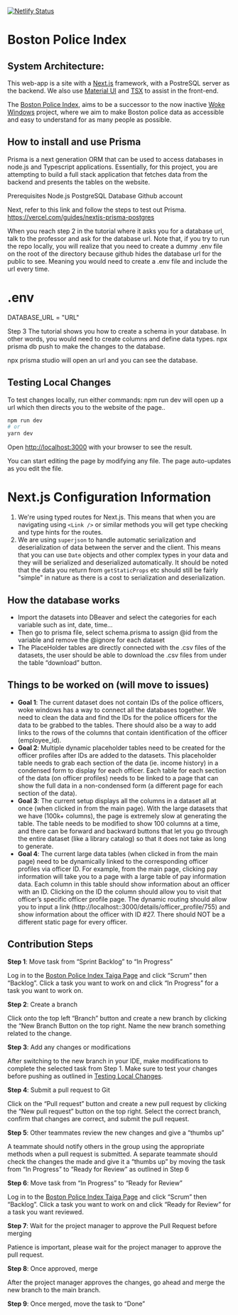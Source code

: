 [![Netlify Status](https://api.netlify.com/api/v1/badges/168b2ed1-4784-4179-b85b-84a67618a35e/deploy-status)](https://app.netlify.com/sites/dev-bpi/deploys)

# Boston Police Index

## System Architecture:

This web-app is a site with a [Next.js](https://nextjs.org/) framework, with a PostreSQL server as the backend. We also use [Material UI](https://mui.com) and [TSX](https://www.npmjs.com/package/tsx) to assist in the front-end.

The [Boston Police Index](https://dev-bpi.netlify.app), aims to be a successor to the now inactive [Woke Windows](https://www.wokewindows.org) project, where we aim to make Boston police data as accessible and easy to understand for as many people as possible.

## How to install and use Prisma

Prisma is a next generation ORM that can be used to access databases in node.js and Typescript applications. Essentially, for this project, you are attempting to build a full stack application that fetches data from the backend and presents the tables on the website.

Prerequisites
Node.js
PostgreSQL Database
Github account

Next, refer to this link and follow the steps to test out Prisma.
https://vercel.com/guides/nextjs-prisma-postgres

When you reach step 2 in the tutorial where it asks you for a database url, talk to the professor and ask for the database url.
Note that, if you try to run the repo locally, you will realize that you need to create a dummy .env file on the root of the directory because github hides the database url for the public to see. Meaning you would need to create a .env file and include the url every time.

# .env

DATABASE_URL = "URL"

Step 3
The tutorial shows you how to create a schema in your database. In other words, you would need to create columns and define data types.
npx prisma db push to make the changes to the database.

npx prisma studio will open an url and you can see the database.

## Testing Local Changes

To test changes locally, run either commands:
npm run dev will open up a url which then directs you to the website of the page..

```bash
npm run dev
# or
yarn dev
```

Open [http://localhost:3000](http://localhost:3000) with your browser to see the result.

You can start editing the page by modifying any file. The page auto-updates as you edit the file.

# Next.js Configuration Information

1. We're using typed routes for Next.js. This means that when you are navigating using `<Link />` or similar methods you will get type checking and type hints for the routes.
2. We are using `superjson` to handle automatic serialization and deserialization of data between the server and the client. This means that you can use `Date` objects and other complex types in your data and they will be serialized and deserialized automatically. It should be noted that the data you return from `getStaticProps` etc should still be fairly "simple" in nature as there is a cost to serialization and deserialization.

## How the database works
* Import the datasets into DBeaver and select the categories for each variable such as int, date, time…
* Then go to prisma file, select schema.prisma to assign @id from the variable and remove the @ignore for each dataset
* The PlaceHolder tables are directly connected with the .csv files of the datasets, the user should be able to download the .csv files from under the table “download” button.

## Things to be worked on (will move to issues)

* **Goal 1**: The current dataset does not contain IDs of the police officers, woke windows has a way to connect all the databases together. We need to clean the data and find the IDs for the police officers for the data to be grabbed to the tables. There should also be a way to add links to the rows of the columns that contain identification of the officer (employee_id).
* **Goal 2**: Multiple dynamic placeholder tables need to be created for the officer profiles after IDs are added to the datasets. This placeholder table needs to grab each section of the data (ie. income history) in a condensed form to display for each officer. Each table for each section of the data (on officer profiles) needs to be linked to a page that can show the full data in a non-condensed form (a different page for each section of the data).
* **Goal 3**: The current setup displays all the columns in a dataset all at once (when clicked in from the main page). With the large datasets that we have (100k+ columns), the page is extremely slow at generating the table. The table needs to be modified to show 100 columns at a time, and there can be forward and backward buttons that let you go through the entire dataset (like a library catalog) so that it does not take as long to generate.
* **Goal 4**: The current large data tables (when clicked in from the main page) need to be dynamically linked to the corresponding officer profiles via officer ID. For example, from the main page, clicking pay information will take you to a page with a large table of pay information data. Each column in this table should show information about an officer with an ID. Clicking on the ID the column should allow you to visit that officer’s specific officer profile page. The dynamic routing should allow you to input a link (http://localhost::3000/details/officer_profile/755) and show information about the officer with ID #27. There should NOT be a different static page for every officer.

## Contribution Steps
**Step 1**: Move task from “Sprint Backlog” to “In Progress”

Log in to the [Boston Police Index Taiga Page](https://tree.taiga.io/project/langdon-boston-police-index/timeline) and click “Scrum” then “Backlog”. Click a task you want to work on and click “In Progress” for a task you want to work on.

**Step 2**: Create a branch

Click onto the top left “Branch” button and create a new branch by clicking the “New Branch Button on the top right. Name the new branch something related to the change.

**Step 3**: Add any changes or modifications

After switching to the new branch in your IDE, make modifications to complete the selected task from Step 1. Make sure to test your changes before pushing as outlined in [Testing Local Changes](#testing-local-changes).

**Step 4**: Submit a pull request to Git

Click on the “Pull request” button and create a new pull request by clicking the “New pull request” button on the top right. Select the correct branch, confirm that changes are correct, and submit the pull request.

**Step 5**: Other teammates review the new changes and give a “thumbs up”

A teammate should notify others in the group using the appropriate methods when a pull request is submitted. A separate teammate should check the changes the made and give it a “thumbs up” by moving the task from “In Progress” to “Ready for Review” as outlined in Step 6

**Step 6**: Move task from “In Progress” to “Ready for Review”

Log in to the [Boston Police Index Taiga Page](https://tree.taiga.io/project/langdon-boston-police-index/timeline) and click “Scrum” then “Backlog”. Click a task you want to work on and click “Ready for Review” for a task you want reviewed.

**Step 7**: Wait for the project manager to approve the Pull Request before merging

Patience is important, please wait for the project manager to approve the pull request.

**Step 8**: Once approved, merge

After the project manager approves the changes, go ahead and merge the new branch to the main branch.

**Step 9**: Once merged, move the task to “Done”
